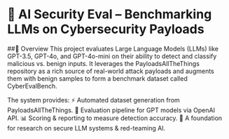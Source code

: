 # 🔐 AI Security Eval – Benchmarking LLMs on Cybersecurity Payloads

##📌 Overview
This project evaluates Large Language Models (LLMs) like GPT-3.5, GPT-4o, and GPT-4o-mini on their ability to detect and classify malicious vs. benign inputs.
It leverages the PayloadsAllTheThings repository as a rich source of real-world attack payloads and augments them with benign samples to form a benchmark dataset called CyberEvalBench.


The system provides:
⚡ Automated dataset generation from PayloadsAllTheThings.
🧪 Evaluation pipeline for GPT models via OpenAI API.
📊 Scoring & reporting to measure detection accuracy.
🎯 A foundation for research on secure LLM systems & red-teaming AI.


